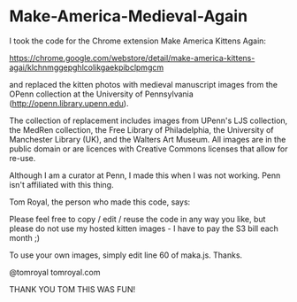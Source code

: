 # Make-America-Medieval-Again

I took the code for the Chrome extension Make America Kittens Again:

https://chrome.google.com/webstore/detail/make-america-kittens-agai/klchnmggepghlcolikgaekpibclpmgcm

and replaced the kitten photos with medieval manuscript images from the OPenn collection at the University of Pennsylvania (http://openn.library.upenn.edu).

The collection of replacement includes images from UPenn's LJS collection, the MedRen collection, the Free Library of Philadelphia, the University of Manchester Library (UK), and the Walters Art Museum. All images are in the public domain or are licences with Creative Commons licenses that allow for re-use.

Although I am a curator at Penn, I made this when I was not working. Penn isn't affiliated with this thing.

Tom Royal, the person who made this code, says:

Please feel free to copy / edit / reuse the code in any way you like, but please do not use my hosted kitten images - I have to pay the S3 bill each month ;) 

To use your own images, simply edit line 60 of maka.js. Thanks.

@tomroyal
tomroyal.com

THANK YOU TOM THIS WAS FUN!